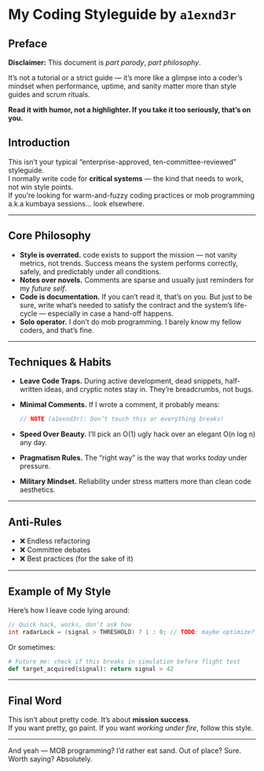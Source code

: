 # My Coding Styleguide by `a1exnd3r`

## Preface
**Disclaimer:** This document is *part parody*, *part philosophy*. 

It’s not a tutorial or a strict guide — it’s more like a glimpse into a coder’s mindset when performance, uptime, and sanity matter more than style guides and scrum rituals.  

**Read it with humor, not a highlighter. If you take it too seriously, that’s on you.**

## Introduction
This isn’t your typical “enterprise-approved, ten-committee-reviewed” styleguide.  
I normally write code for **critical systems** — the kind that needs to work, not win style points.  
If you’re looking for warm-and-fuzzy coding practices or mob programming a.k.a kumbaya sessions… look elsewhere.  

---

## Core Philosophy
- **Style is overrated.** code exists to support the mission — not vanity metrics, not trends. Success means the system performs correctly, safely, and predictably under all conditions.
- **Notes over novels.** Comments are sparse and usually just reminders for my *future self*.  
- **Code is documentation.** If you can’t read it, that’s on you. But just to be sure, write what’s needed to satisfy the contract and the system’s life-cycle — especially in case a hand-off happens.
- **Solo operator.** I don’t do mob programming. I barely know my fellow coders, and that’s fine.  

---

## Techniques & Habits
- **Leave Code Traps.** During active development, dead snippets, half-written ideas, and cryptic notes stay in. They’re breadcrumbs, not bugs.  

- **Minimal Comments.** If I wrote a comment, it probably means:  
  ```java
  // NOTE (a1exnd3r): Don’t touch this or everything breaks!
  ```

- **Speed Over Beauty.** I’ll pick an O(1) ugly hack over an elegant O(n log n) any day.  

- **Pragmatism Rules.** The “right way” is the way that works *today* under pressure.  

- **Military Mindset.** Reliability under stress matters more than clean code aesthetics.  

---

## Anti-Rules

- ❌ Endless refactoring  
- ❌ Committee debates  
- ❌ Best practices (for the sake of it)  

---

## Example of My Style

Here’s how I leave code lying around:

```c
// Quick hack, works, don’t ask how
int radarLock = (signal > THRESHOLD) ? 1 : 0; // TODO: maybe optimize?
```

Or sometimes:

```python
# Future me: check if this breaks in simulation before flight test
def target_acquired(signal): return signal > 42
```

---

## Final Word

This isn’t about pretty code. It’s about **mission success**.  
If you want pretty, go paint. If you want *working under fire*, follow this style.  

---

And yeah — MOB programming? I’d rather eat sand. Out of place? Sure. Worth saying? Absolutely.
